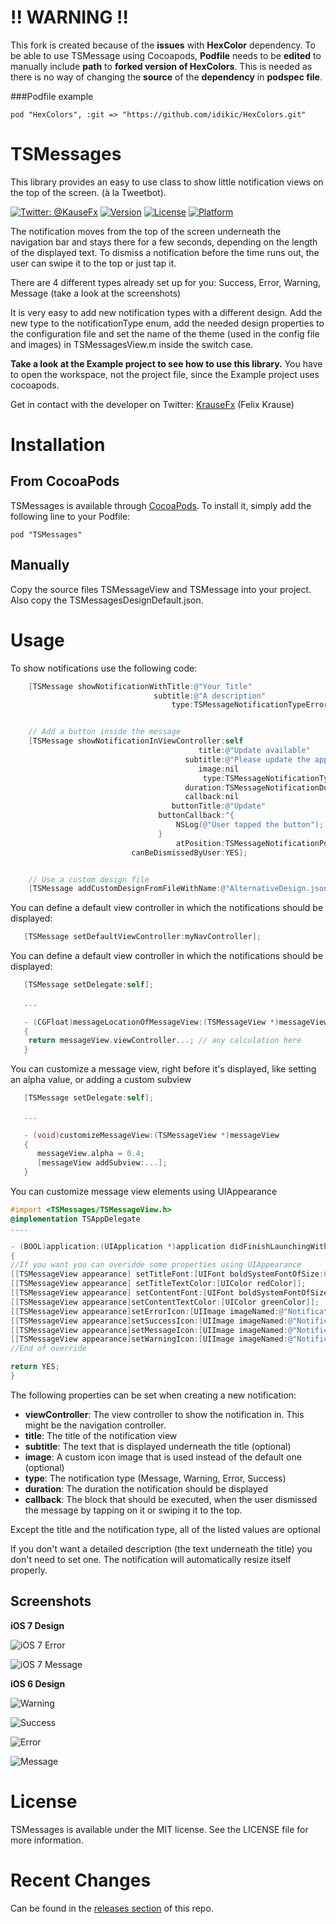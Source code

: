 !! WARNING !!
=============

This fork is created because of the **issues** with **HexColor** dependency. To be able to use TSMessage using Cocoapods, **Podfile** needs to be **edited** to manually include **path** to **forked version of HexColors**. This is needed as there is no way of changing the **source** of the **dependency** in **podspec file**. 

###Podfile example

	pod "HexColors", :git => "https://github.com/idikic/HexColors.git"


TSMessages
==========

This library provides an easy to use class to show little notification views on the top of the screen. (à la Tweetbot).

[![Twitter: @KauseFx](https://img.shields.io/badge/contact-@KrauseFx-blue.svg?style=flat)](https://twitter.com/KrauseFx)
[![Version](https://img.shields.io/cocoapods/v/TSMessages.svg?style=flat)](http://cocoadocs.org/docsets/TSMessages)
[![License](https://img.shields.io/cocoapods/l/TSMessages.svg?style=flat)](http://cocoadocs.org/docsets/TSMessages)
[![Platform](https://img.shields.io/cocoapods/p/TSMessages.svg?style=flat)](http://cocoadocs.org/docsets/TSMessages)

The notification moves from the top of the screen underneath the navigation bar and stays there for a few seconds, depending on the length of the displayed text. To dismiss a notification before the time runs out, the user can swipe it to the top or just tap it.

There are 4 different types already set up for you: Success, Error, Warning, Message (take a look at the screenshots)

It is very easy to add new notification types with a different design. Add the new type to the notificationType enum, add the needed design properties to the configuration file and set the name of the theme (used in the config file and images) in TSMessagesView.m inside the switch case.

**Take a look at the Example project to see how to use this library.** You have to open the workspace, not the project file, since the Example project uses cocoapods.

Get in contact with the developer on Twitter: [KrauseFx](http://twitter.com/KrauseFx) (Felix Krause)

# Installation

## From CocoaPods
TSMessages is available through [CocoaPods](http://cocoapods.org). To install
it, simply add the following line to your Podfile:

    pod "TSMessages"
    
## Manually
Copy the source files TSMessageView and TSMessage into your project. Also copy the TSMessagesDesignDefault.json.

# Usage

To show notifications use the following code:

```objective-c
    [TSMessage showNotificationWithTitle:@"Your Title"
                                subtitle:@"A description"
                                    type:TSMessageNotificationTypeError];


    // Add a button inside the message
    [TSMessage showNotificationInViewController:self
                                          title:@"Update available"
                                       subtitle:@"Please update the app"
                                          image:nil
                                           type:TSMessageNotificationTypeMessage
                                       duration:TSMessageNotificationDurationAutomatic
                                       callback:nil
                                    buttonTitle:@"Update"
                                 buttonCallback:^{
                                     NSLog(@"User tapped the button");
                                 }
                                     atPosition:TSMessageNotificationPositionTop
                           canBeDismissedByUser:YES];


    // Use a custom design file
    [TSMessage addCustomDesignFromFileWithName:@"AlternativeDesign.json"];
```

You can define a default view controller in which the notifications should be displayed:
```objective-c
   [TSMessage setDefaultViewController:myNavController];
```

You can define a default view controller in which the notifications should be displayed:
```objective-c
   [TSMessage setDelegate:self];
   
   ...
   
   - (CGFloat)messageLocationOfMessageView:(TSMessageView *)messageView
   {
    return messageView.viewController...; // any calculation here
   }
```

You can customize a message view, right before it's displayed, like setting an alpha value, or adding a custom subview
```objective-c
   [TSMessage setDelegate:self];
   
   ...
   
   - (void)customizeMessageView:(TSMessageView *)messageView
   {
      messageView.alpha = 0.4;
      [messageView addSubview:...];
   }
```

You can customize message view elements using UIAppearance
```objective-c
#import <TSMessages/TSMessageView.h>
@implementation TSAppDelegate
....

- (BOOL)application:(UIApplication *)application didFinishLaunchingWithOptions:(NSDictionary *)launchOptions
{
//If you want you can overidde some properties using UIAppearance
[[TSMessageView appearance] setTitleFont:[UIFont boldSystemFontOfSize:6]];
[[TSMessageView appearance] setTitleTextColor:[UIColor redColor]];
[[TSMessageView appearance] setContentFont:[UIFont boldSystemFontOfSize:10]];
[[TSMessageView appearance]setContentTextColor:[UIColor greenColor]];
[[TSMessageView appearance]setErrorIcon:[UIImage imageNamed:@"NotificationButtonBackground"]];
[[TSMessageView appearance]setSuccessIcon:[UIImage imageNamed:@"NotificationButtonBackground"]];
[[TSMessageView appearance]setMessageIcon:[UIImage imageNamed:@"NotificationButtonBackground"]];
[[TSMessageView appearance]setWarningIcon:[UIImage imageNamed:@"NotificationButtonBackground"]];
//End of override

return YES;
}
```



The following properties can be set when creating a new notification:

* **viewController**: The view controller to show the notification in. This might be the navigation controller.
* **title**: The title of the notification view
* **subtitle**: The text that is displayed underneath the title (optional)
* **image**: A custom icon image that is used instead of the default one (optional)
* **type**: The notification type (Message, Warning, Error, Success)
* **duration**: The duration the notification should be displayed
* **callback**: The block that should be executed, when the user dismissed the message by tapping on it or swiping it to the top.

Except the title and the notification type, all of the listed values are optional

If you don't want a detailed description (the text underneath the title) you don't need to set one. The notification will automatically resize itself properly. 

## Screenshots

**iOS 7 Design**

![iOS 7 Error](http://www.toursprung.com/wp-content/uploads/2013/09/error_ios7.png)

![iOS 7 Message](http://www.toursprung.com/wp-content/uploads/2013/09/warning_ios7.png)

**iOS 6 Design**

![Warning](http://www.toursprung.com/wp-content/uploads/2013/04/iNotificationWarning.png)

![Success](http://www.toursprung.com/wp-content/uploads/2013/04/iNotificationSuccess.png)

![Error](http://www.toursprung.com/wp-content/uploads/2013/04/iNotificationError.png)

![Message](http://www.toursprung.com/wp-content/uploads/2013/04/iNotificationMessage.png)


# License
TSMessages is available under the MIT license. See the LICENSE file for more information.

# Recent Changes
Can be found in the [releases section](https://github.com/toursprung/TSMessages/releases) of this repo.
